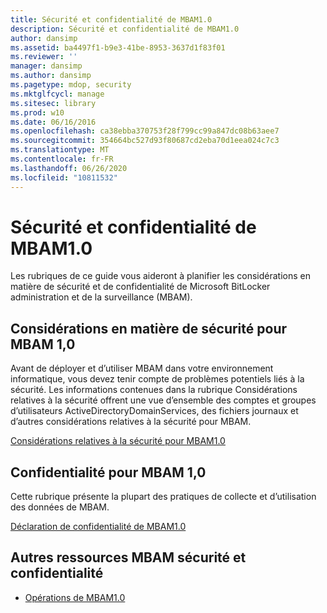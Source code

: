 ```yaml
---
title: Sécurité et confidentialité de MBAM1.0
description: Sécurité et confidentialité de MBAM1.0
author: dansimp
ms.assetid: ba4497f1-b9e3-41be-8953-3637d1f83f01
ms.reviewer: ''
manager: dansimp
ms.author: dansimp
ms.pagetype: mdop, security
ms.mktglfcycl: manage
ms.sitesec: library
ms.prod: w10
ms.date: 06/16/2016
ms.openlocfilehash: ca38ebba370753f28f799cc99a847dc08b63aee7
ms.sourcegitcommit: 354664bc527d93f80687cd2eba70d1eea024c7c3
ms.translationtype: MT
ms.contentlocale: fr-FR
ms.lasthandoff: 06/26/2020
ms.locfileid: "10811532"
---
```

# Sécurité et confidentialité de MBAM1.0


Les rubriques de ce guide vous aideront à planifier les considérations en matière de sécurité et de confidentialité de Microsoft BitLocker administration et de la surveillance (MBAM).

## Considérations en matière de sécurité pour MBAM 1,0


Avant de déployer et d’utiliser MBAM dans votre environnement informatique, vous devez tenir compte de problèmes potentiels liés à la sécurité. Les informations contenues dans la rubrique Considérations relatives à la sécurité offrent une vue d’ensemble des comptes et groupes d’utilisateurs ActiveDirectoryDomainServices, des fichiers journaux et d’autres considérations relatives à la sécurité pour MBAM.

[Considérations relatives à la sécurité pour MBAM1.0](security-considerations-for-mbam-10.md)

## Confidentialité pour MBAM 1,0


Cette rubrique présente la plupart des pratiques de collecte et d’utilisation des données de MBAM.

[Déclaration de confidentialité de MBAM1.0](privacy-statement-for-mbam-10.md)

## Autres ressources MBAM sécurité et confidentialité


-   [Opérations de MBAM1.0](operations-for-mbam-10.md)

 

 





